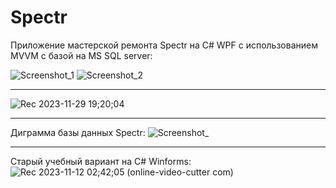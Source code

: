 # Spectr
Приложение мастерской ремонта Spectr на С# WPF с использованием MVVM с базой на MS SQL server:

![Screenshot_1](https://github.com/Gladn/Spectr/assets/92585647/c621fde7-9f36-49d1-b9ca-d8cf24fd1dc0)
![Screenshot_2](https://github.com/Gladn/Spectr/assets/92585647/bb15ce85-d7e0-476f-a621-6351545973ea)


---
![Rec 2023-11-29 19;20;04](https://github.com/Gladn/Spectr/assets/92585647/971e4058-83ef-4458-895f-bee85071894b)


---
Диграмма базы данных Spectr:
![Screenshot_](https://github.com/Gladn/Spectr/assets/92585647/66f36b52-c426-40f4-b9b4-45ef1cb3a56a)



---
Старый учебный вариант на C# Winforms:
![Rec 2023-11-12 02;42;05 (online-video-cutter com)](https://github.com/Gladn/Spectr/assets/92585647/f9f6faa3-1f10-46f6-9397-b982f21b3dde)
